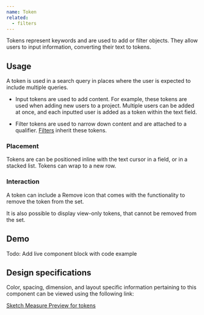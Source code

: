```yaml
---
name: Token
related:
  - filters
---
```


Tokens represent keywords and are used to add or filter objects. They allow users to input information, converting their text to tokens.

## Usage

A token is used in a search query in places where the user is expected to include multiple queries.

- Input tokens are used to add content. For example, these tokens are used when adding new users to a project. Multiple users can be added at once, and each inputted user is added as a token within the text field.

- Filter tokens are used to narrow down content and are attached to a qualifier. [Filters](/components/filters) inherit these tokens.

### Placement

Tokens are can be positioned inline with the text cursor in a field, or in a stacked list. Tokens can wrap to a new row.

### Interaction

A token can include a Remove icon that comes with the functionality to remove the token from the set.

It is also possible to display view-only tokens, that cannot be removed from the set.

## Demo

Todo: Add live component block with code example

## Design specifications

Color, spacing, dimension, and layout specific information pertaining to this component can be viewed using the following link:

[Sketch Measure Preview for tokens](https://gitlab-org.gitlab.io/gitlab-design/hosted/design-gitlab-specs/tokens-spec-previews/)
